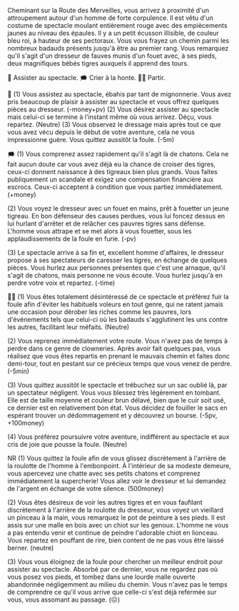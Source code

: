 Cheminant sur la Route des Merveilles, vous arrivez à proximité d'un attroupement autour d'un homme de forte corpulence. Il est vêtu d'un costume de spectacle moulant entièrement rouge avec des empiècements jaunes au niveau des épaules. Il y a un petit écusson illisible, de couleur bleu roi, à hauteur de ses pectoraux. Vous vous frayez un chemin parmi les nombreux badauds présents jusqu'à être au premier rang. Vous remarquez qu'il s'agit d'un dresseur de fauves munis d'un fouet avec, à ses pieds, deux magnifiques bébés tigres auxquels il apprend des tours.

👀 Assister au spectacle.
🗯 Crier à la honte.
🚶‍♂️ Partir.

👀 (1) Vous assistez au spectacle, ébahis par tant de mignonnerie. Vous avez pris beaucoup de plaisir à assister au spectacle et vous offrez quelques pièces au dresseur. (-money+pv)
(2) Vous désirez assister au spectacle mais celui-ci se termine à l'instant même où vous arrivez. Déçu, vous repartez. (Neutre)
(3) Vous observez le dressage mais après tout ce que vous avez vécu depuis le début de votre aventure, cela ne vous impressionne guère. Vous quittez aussitôt la foule. (-5m)

🗯 (1) Vous comprenez assez rapidement qu'il s'agit là de chatons. Cela ne fait aucun doute car vous avez déjà eu la chance de croiser des tigres, ceux-ci donnent naissance à des tigreaux bien plus grands. Vous faites publiquement un scandale et exigez une compensation financière aux escrocs. Ceux-ci acceptent à condition que vous partiez immédiatement. 
(+money)

(2) Vous voyez le dresseur avec un fouet en mains, prêt à fouetter un jeune tigreau. En bon défenseur des causes perdues, vous lui foncez dessus en lui hurlant d'arrêter et de relâcher ces pauvres tigres sans défense. L'homme vous attrape et se met alors à vous fouetter, sous les applaudissements de la foule en furie. 
(-pv)

(3) Le spectacle arrive à sa fin et, excellent homme d'affaires, le dresseur propose à ses spectateurs de caresser les tigres, en échange de quelques pièces. Vous hurlez aux personnes présentes que c'est une arnaque, qu'il s'agit de chatons, mais personne ne vous écoute. Vous hurlez jusqu'à en perdre votre voix et repartez.
(-time)

🚶‍♂️ 
(1) Vous êtes totalement désintéressé de ce spectacle et préférez fuir la foule afin d'éviter les habituels voleurs en tout genre, qui ne ratent jamais une occasion pour dérober les riches comme les pauvres, lors d'événements tels que celui-ci où les badauds s'agglutinent les uns contre les autres, facilitant leur méfaits.
(Neutre)

(2) Vous reprenez immédiatement votre route. Vous n'avez pas de temps à perdre dans ce genre de clowneries. Après avoir fait quelques pas, vous réalisez que vous êtes repartis en prenant le mauvais chemin et faites donc demi-tour, tout en pestant sur ce précieux temps que vous venez de perdre.
(-5min)

(3) Vous quittez aussitôt le spectacle et trébuchez sur un sac oublié là, par un spectateur négligent. Vous vous blessez très légèrement en tombant. Elle est de taille moyenne et couleur brun délavé, bien que le cuir soit usé, ce dernier est en relativement bon état. Vous décidez de fouiller le sacs en espérant trouver un dédommagement et y découvrez un bourse. 
(-5pv, +100money)

(4) Vous préférez poursuivre votre aventure, indifférent au spectacle et aux cris de joie que pousse la foule. 
(Neutre)

NR 
(1) Vous quittez la foule afin de vous glissez discrètement à l'arrière de la roulotte de l'homme à l'embonpoint. À l'intérieur de sa modeste demeure, vous apercevez une chatte avec ses petits chatons et comprenez immédiatement la supercherie! Vous allez voir le dresseur et lui demandez de l'argent en échange de votre silence. 
(500money)

(2) Vous êtes désireux de voir les autres tigres et en vous faufilant discrètement à l'arrière de la roulotte du dresseur, vous voyez un vieillard un pinceau à la main, vous remarquez le pot de peinture à ses pieds. Il est assis sur une malle en bois avec un chiot sur les genoux. L'homme ne vous a pas entendu venir et continue de peindre l'adorable chiot en lionceau. Vous repartez en pouffant de rire, bien content de ne pas vous être laissé berner. 
(neutre)

(3) Vous vous éloignez de la foule pour chercher un meilleur endroit pour assister au spectacle. Absorbé par ce dernier, vous ne regardez pas où vous posez vos pieds, et tombez dans une lourde malle ouverte abandonnée négligemment au milieu du chemin. Vous n'avez pas le temps de comprendre ce qu'il vous arrive que celle-ci s'est déjà refermée sur vous, vous assomant au passage. 
(😖)
